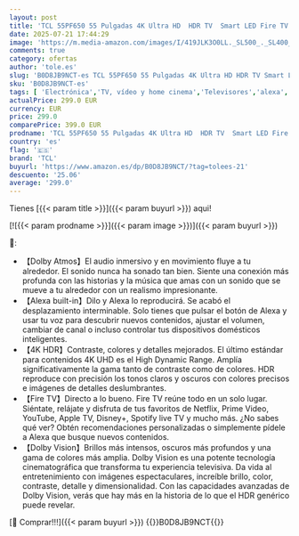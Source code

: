 ```yaml
---
layout: post
title: 'TCL 55PF650 55 Pulgadas 4K Ultra HD  HDR TV  Smart LED Fire TV  Dolby Vision  Dolby Atmos  DTS  HDR 10  Alexa Integrado  Airplay2  Miracast '
date: 2025-07-21 17:44:29
image: 'https://m.media-amazon.com/images/I/419JLK3O0LL._SL500_._SL400_.jpg'
comments: true
category: ofertas
author: 'tole.es'
slug: 'B0D8JB9NCT-es TCL 55PF650 55 Pulgadas 4K Ultra HD HDR TV Smart LED Fire...'
sku: 'B0D8JB9NCT-es'
tags: [ 'Electrónica','TV, vídeo y home cinema','Televisores','alexa','tcl','🇪🇸', ]
actualPrice: 299.0 EUR
currency: EUR
price: 299.0
comparePrice: 399.0 EUR
prodname: 'TCL 55PF650 55 Pulgadas 4K Ultra HD  HDR TV  Smart LED Fire TV  Dolby Vision  Dolby Atmos  DTS  HDR 10  Alexa Integrado  Airplay2  Miracast '
country: 'es'
flag: '🇪🇸'
brand: 'TCL'
buyurl: 'https://www.amazon.es/dp/B0D8JB9NCT/?tag=tolees-21'
descuento: '25.06'
average: '299.0'
---
```


Tienes [{{< param title >}}]({{< param buyurl >}}) aqui!

[![{{< param prodname >}}]({{< param image >}})]({{< param buyurl >}})

🔎:

- 【Dolby Atmos】El audio inmersivo y en movimiento fluye a tu alrededor. El sonido nunca ha sonado tan bien. Siente una conexión más profunda con las historias y la música que amas con un sonido que se mueve a tu alrededor con un realismo impresionante.
- 【Alexa built-in】Dilo y Alexa lo reproducirá. Se acabó el desplazamiento interminable. Solo tienes que pulsar el botón de Alexa y usar tu voz para descubrir nuevos contenidos, ajustar el volumen, cambiar de canal o incluso controlar tus dispositivos domésticos inteligentes.
- 【4K HDR】Contraste, colores y detalles mejorados. El último estándar para contenidos 4K UHD es el High Dynamic Range. Amplía significativamente la gama tanto de contraste como de colores. HDR reproduce con precisión los tonos claros y oscuros con colores precisos e imágenes de detalles deslumbrantes.
- 【Fire TV】Directo a lo bueno. Fire TV reúne todo en un solo lugar. Siéntate, relájate y disfruta de tus favoritos de Netflix, Prime Video, YouTube, Apple TV, Disney+, Spotify live TV y mucho más. ¿No sabes qué ver? Obtén recomendaciones personalizadas o simplemente pídele a Alexa que busque nuevos contenidos.
- 【Dolby Vision】Brillos más intensos, oscuros más profundos y una gama de colores más amplia. Dolby Vision es una potente tecnología cinematográfica que transforma tu experiencia televisiva. Da vida al entretenimiento con imágenes espectaculares, increíble brillo, color, contraste, detalle y dimensionalidad. Con las capacidades avanzadas de Dolby Vision, verás que hay más en la historia de lo que el HDR genérico puede revelar.

[🛒 Comprar!!!]({{< param buyurl >}})
{{<world>}}B0D8JB9NCT{{</world>}}
